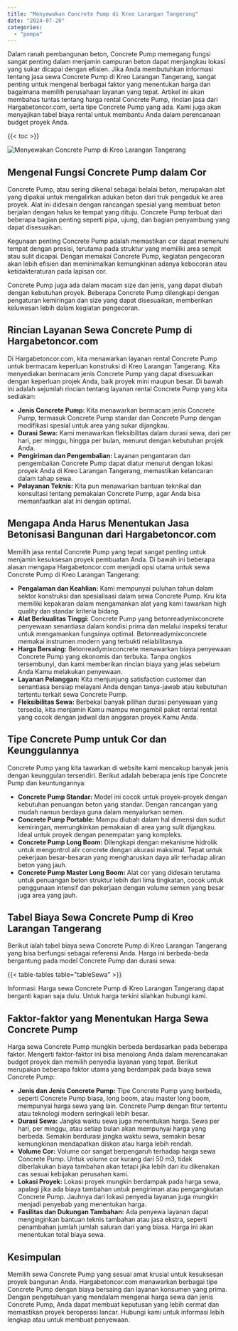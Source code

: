 ```yaml
---
title: "Menyewakan Concrete Pump di Kreo Larangan Tangerang"
date: "2024-07-20"
categories: 
  - "pompa"
---
```




Dalam ranah pembangunan beton, Concrete Pump memegang fungsi sangat penting dalam menjamin campuran beton dapat menjangkau lokasi yang sukar dicapai dengan efisien. Jika Anda membutuhkan informasi tentang jasa sewa Concrete Pump di Kreo Larangan Tangerang, sangat penting untuk mengenal berbagai faktor yang menentukan harga dan bagaimana memilih perusahaan layanan yang tepat. Artikel ini akan membahas tuntas tentang harga rental Concrete Pump, rincian jasa dari Hargabetoncor.com, serta tipe Concrete Pump yang ada. Kami juga akan menyajikan tabel biaya rental untuk membantu Anda dalam perencanaan budget proyek Anda.

{{< toc >}}

![Menyewakan Concrete Pump di Kreo Larangan Tangerang](https://hargareadymixid.github.io/pompa/concrete-pump%20(11).png)

## Mengenal Fungsi Concrete Pump dalam Cor

Concrete Pump, atau sering dikenal sebagai belalai beton, merupakan alat yang dipakai untuk mengalirkan adukan beton dari truk pengaduk ke area proyek. Alat ini didesain dengan rancangan spesial yang membuat beton berjalan dengan halus ke tempat yang dituju. Concrete Pump terbuat dari beberapa bagian penting seperti pipa, ujung, dan bagian penyambung yang dapat disesuaikan.

Kegunaan penting Concrete Pump adalah memastikan cor dapat memenuhi tempat dengan presisi, terutama pada struktur yang memiliki area sempit atau sulit dicapai. Dengan memakai Concrete Pump, kegiatan pengecoran akan lebih efisien dan meminimalkan kemungkinan adanya kebocoran atau ketidakteraturan pada lapisan cor.

Concrete Pump juga ada dalam macam size dan jenis, yang dapat diubah dengan kebutuhan proyek. Beberapa Concrete Pump dilengkapi dengan pengaturan kemiringan dan size yang dapat disesuaikan, memberikan keluwesan lebih dalam kegiatan pengecoran.

## Rincian Layanan Sewa Concrete Pump di Hargabetoncor.com

Di Hargabetoncor.com, kita menawarkan layanan rental Concrete Pump untuk bermacam keperluan konstruksi di Kreo Larangan Tangerang. Kita menyediakan bermacam jenis Concrete Pump yang dapat disesuaikan dengan keperluan projek Anda, baik proyek mini maupun besar. Di bawah ini adalah sejumlah rincian tentang layanan rental Concrete Pump yang kita sediakan:

- **Jenis Concrete Pump:** Kita menawarkan bermacam jenis Concrete Pump, termasuk Concrete Pump standar dan Concrete Pump dengan modifikasi spesial untuk area yang sukar dijangkau.
- **Durasi Sewa:** Kami menawarkan fleksibilitas dalam durasi sewa, dari per hari, per minggu, hingga per bulan, menurut dengan kebutuhan projek Anda.
- **Pengiriman dan Pengembalian:** Layanan pengantaran dan pengembalian Concrete Pump dapat diatur menurut dengan lokasi proyek Anda di Kreo Larangan Tangerang, memastikan kelancaran dalam tahap sewa.
- **Pelayanan Teknis:** Kita pun menawarkan bantuan teknikal dan konsultasi tentang pemakaian Concrete Pump, agar Anda bisa memanfaatkan alat ini dengan optimal.

## Mengapa Anda Harus Menentukan Jasa Betonisasi Bangunan dari Hargabetoncor.com

Memilih jasa rental Concrete Pump yang tepat sangat penting untuk menjamin kesuksesan proyek pembuatan Anda. Di bawah ini beberapa alasan mengapa Hargabetoncor.com menjadi opsi utama untuk sewa Concrete Pump di Kreo Larangan Tangerang:

- **Pengalaman dan Keahlian:** Kami mempunyai puluhan tahun dalam sektor konstruksi dan spesialisasi dalam sewa Concrete Pump. Kru kita memiliki kepakaran dalam mengamankan alat yang kami tawarkan high quality dan standar kriteria bidang.
- **Alat Berkualitas Tinggi:** Concrete Pump yang betonreadymixconcrete penyewaan senantiasa dalam kondisi prima dan melalui inspeksi teratur untuk mengamankan fungsinya optimal. Betonreadymixconcrete memakai instrumen modern yang terbukti reliabilitasnya.
- **Harga Bersaing:** Betonreadymixconcrete menawarkan biaya penyewaan Concrete Pump yang ekonomis dan terbuka. Tanpa ongkos tersembunyi, dan kami memberikan rincian biaya yang jelas sebelum Anda Kamu melakukan penyewaan.
- **Layanan Pelanggan:** Kita menjunjung satisfaction customer dan senantiasa bersiap melayani Anda dengan tanya-jawab atau kebutuhan tertentu terkait sewa Concrete Pump.
- **Fleksibilitas Sewa:** Berbekal banyak pilihan durasi penyewaan yang tersedia, kita menjamin Kamu mampu mengambil paket rental rental yang cocok dengan jadwal dan anggaran proyek Kamu Anda.

## Tipe Concrete Pump untuk Cor dan Keunggulannya

Concrete Pump yang kita tawarkan di website kami mencakup banyak jenis dengan keunggulan tersendiri. Berikut adalah beberapa jenis tipe Concrete Pump dan keuntungannya:

- **Concrete Pump Standar:** Model ini cocok untuk proyek-proyek dengan kebutuhan penuangan beton yang standar. Dengan rancangan yang mudah namun berdaya guna dalam menyalurkan semen.
- **Concrete Pump Portable:** Mampu diubah dalam hal dimensi dan sudut kemiringan, memungkinkan pemakaian di area yang sulit dijangkau. Ideal untuk proyek dengan penempatan yang kompleks.
- **Concrete Pump Long Boom:** Dilengkapi dengan mekanisme hidrolik untuk mengontrol alir concrete dengan akurasi maksimal. Tepat untuk pekerjaan besar-besaran yang mengharuskan daya alir terhadap aliran beton yang jauh.
- **Concrete Pump Master Long Boom:** Alat cor yang didesain terutama untuk penuangan beton struktur lebih dari lima tingkatan, cocok untuk penggunaan intensif dan pekerjaan dengan volume semen yang besar juga area yang jauh.

## Tabel Biaya Sewa Concrete Pump di Kreo Larangan Tangerang

Berikut ialah tabel biaya sewa Concrete Pump di Kreo Larangan Tangerang yang bisa berfungsi sebagai referensi Anda. Harga ini berbeda-beda bergantung pada model Concrete Pump dan durasi sewa:

{{< table-tables table="tableSewa" >}}

Informasi: Harga sewa Concrete Pump di Kreo Larangan Tangerang dapat berganti kapan saja dulu. Untuk harga terkini silahkan hubungi kami.

## Faktor-faktor yang Menentukan Harga Sewa Concrete Pump

Harga sewa Concrete Pump mungkin berbeda berdasarkan pada beberapa faktor. Mengerti faktor-faktor ini bisa menolong Anda dalam merencanakan budget proyek dan memilih penyedia layanan yang tepat. Berikut merupakan beberapa faktor utama yang berdampak pada biaya sewa Concrete Pump:

- **Jenis dan Jenis Concrete Pump:** Tipe Concrete Pump yang berbeda, seperti Concrete Pump biasa, long boom, atau master long boom, mempunyai harga sewa yang lain. Concrete Pump dengan fitur tertentu atau teknologi modern seringkali lebih besar.
- **Durasi Sewa:** Jangka waktu sewa juga menentukan harga. Sewa per hari, per minggu, atau setiap bulan akan mempunyai harga yang berbeda. Semakin berdurasi jangka waktu sewa, semakin besar kemungkinan mendapatkan diskon atau harga lebih rendah.
- **Volume Cor:** Volume cor sangat berpengaruh terhadap harga sewa Concrete Pump. Untuk volume cor kurang dari 50 m3, tidak diberlakukan biaya tambahan akan tetapi jika lebih dari itu dikenakan cas sesuai kebijakan perusahan kami.
- **Lokasi Proyek:** Lokasi proyek mungkin berdampak pada harga sewa, apalagi jika ada biaya tambahan untuk pengiriman atau pengangkutan Concrete Pump. Jauhnya dari lokasi penyedia layanan juga mungkin menjadi penyebab yang menentukan harga.
- **Fasilitas dan Dukungan Tambahan:** Ada penyewa layanan dapat menginginkan bantuan teknis tambahan atau jasa ekstra, seperti penambahan jumlah jumlah saluran dari yang biasa. Harga ini akan menentukan total biaya sewa.

## Kesimpulan

Memilih sewa Concrete Pump yang sesuai amat krusial untuk kesuksesan proyek bangunan Anda. Hargabetoncor.com menawarkan berbagai tipe Concrete Pump dengan biaya bersaing dan layanan konsumen yang prima. Dengan pengetahuan yang mendalam mengenai harga sewa dan jenis Concrete Pump, Anda dapat membuat keputusan yang lebih cermat dan memastikan proyek beroperasi lancar. Hubungi kami untuk informasi lebih lengkap atau untuk membuat penyewaan.
